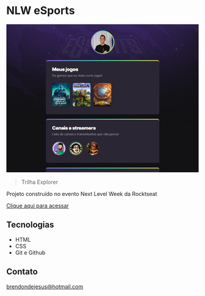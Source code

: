 # NLW eSports 

![preview](./.github\preview.png)


> Trilha Explorer

Projeto construído no evento Next Level Week da Rocktseat

[Clique aqui para acessar](https://brendondejesus.github.io/NLW-esports-explorer/)

## Tecnologias

- HTML
- CSS
- Git e Github

## Contato

brendondejesus@hotmail.com
